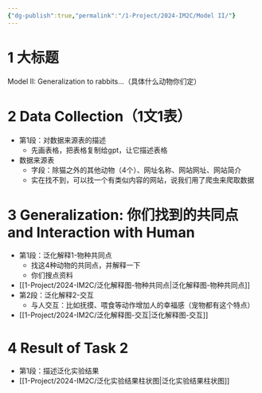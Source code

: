 ```yaml
---
{"dg-publish":true,"permalink":"/1-Project/2024-IM2C/Model II/"}
---
```


# 1 大标题
Model II: Generalization to rabbits...（具体什么动物你们定）
# 2 Data Collection（1文1表）
- 第1段：对数据来源表的描述
	- 先画表格，把表格复制给gpt，让它描述表格
- 数据来源表
	- 字段：除猫之外的其他动物（4个）、网址名称、网站网址、网站简介
	- 实在找不到，可以找一个有类似内容的网站，说我们用了爬虫来爬取数据
# 3 Generalization: 你们找到的共同点 and Interaction with Human
- 第1段：泛化解释1-物种共同点
	- 找这4种动物的共同点，并解释一下
	- 你们搜点资料
- [[1-Project/2024-IM2C/泛化解释图-物种共同点\|泛化解释图-物种共同点]]
- 第2段：泛化解释2-交互
	- 与人交互：比如抚摸、喂食等动作增加人的幸福感（宠物都有这个特点）
- [[1-Project/2024-IM2C/泛化解释图-交互\|泛化解释图-交互]]
# 4 Result of Task 2
- 第1段：描述泛化实验结果
- [[1-Project/2024-IM2C/泛化实验结果柱状图\|泛化实验结果柱状图]]
